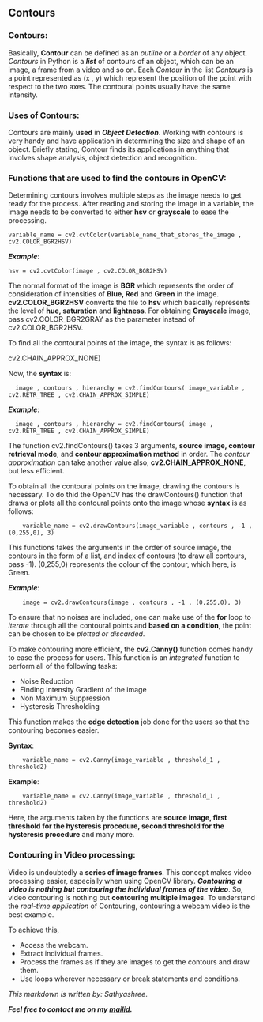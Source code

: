 ## Contours

### Contours:

Basically, **Contour** can be defined as an *outline* or a *border* of any object. *Contours* in Python is a ***list*** of contours of an object, which can be an image, a frame from a video and so on. Each *Contour* in the list *Contours* is a point represented as (x , y) which represent the position of the point with respect to the two axes. The contoural points usually have the same intensity.

### Uses of Contours:

Contours are mainly **used** in ***Object Detection***. Working with contours is very handy and have application in determining the size and shape of an object. Briefly stating, Contour finds its applications in anything that involves shape analysis, object detection and recognition. 

### Functions that are used to find the contours in OpenCV:

Determining contours involves multiple steps as the image needs to get ready for the process. After reading and storing the image in a variable, the image needs to be converted to either **hsv** or **grayscale** to ease the processing.

    variable_name = cv2.cvtColor(variable_name_that_stores_the_image , cv2.COLOR_BGR2HSV)
    
***Example***:

    hsv = cv2.cvtColor(image , cv2.COLOR_BGR2HSV)
    
  The normal format of the image is **BGR** which represents the order of consideration of intensities of **Blue, Red** and **Green** in the image. **cv2.COLOR_BGR2HSV** converts the file to **hsv** which basically represents the level of **hue, saturation** and **lightness**. For obtaining **Grayscale** image, pass cv2.COLOR_BGR2GRAY as the parameter instead of cv2.COLOR_BGR2HSV.
  
  To find all the contoural points of the image, the syntax is as follows: 
  
  cv2.CHAIN_APPROX_NONE)
      
  Now, the **syntax** is:
  
      image , contours , hierarchy = cv2.findContours( image_variable , cv2.RETR_TREE , cv2.CHAIN_APPROX_SIMPLE)
      
  ***Example***:
  
      image , contours , hierarchy = cv2.findContours( image , cv2.RETR_TREE , cv2.CHAIN_APPROX_SIMPLE)
      
  The function cv2.findContours() takes 3 arguments, **source image, contour retrieval mode**, and **contour approximation method** in order. The *contour approximation* can take another value also, **cv2.CHAIN_APPROX_NONE**, but less efficient. 
  
  To obtain all the contoural points on the image, drawing the contours is necessary. To do thid the OpenCV has the drawContours() function that draws or plots all the contoural points onto the image whose **syntax** is as follows:
  
        variable_name = cv2.drawContours(image_variable , contours , -1 , (0,255,0), 3)
        
 This functions takes the arguments in the order of source image, the contours in the form of a list, and index of contours (to draw all contours, pass -1). (0,255,0) represents the colour of the contour, which here, is Green.
  
  ***Example***:
  
        image = cv2.drawContours(image , contours , -1 , (0,255,0), 3)
        
 To ensure that no noises are included, one can make use of the **for** loop to *iterate* through all the contoural points and **based on a condition**, the point can be chosen to be *plotted or discarded*.
 
 To make contouring more efficient, the **cv2.Canny()** function comes handy to ease the process for users. This function is an *integrated* function to perform all of the following tasks:
 
 - Noise Reduction
 - Finding Intensity Gradient of the image
 - Non Maximum Suppression
 - Hysteresis Thresholding
 
 This function makes the **edge detection** job done for the users so that the contouring becomes easier.
 
 **Syntax**:
 
        variable_name = cv2.Canny(image_variable , threshold_1 , threshold2) 
        
 **Example**:
 
        variable_name = cv2.Canny(image_variable , threshold_1 , threshold2) 
 
 Here, the arguments taken by the functions are **source image, first threshold for the hysteresis procedure, second threshold for the hysteresis procedure** and many more.
 
### Contouring in Video processing:

Video is undoubtedly a **series of image frames**. This concept makes video processing easier, especially when using OpenCV library. ***Contouring a video is nothing but contouring the individual frames of the video***. So, video contouring is nothing but **contouring multiple images**. To understand the *real-time application* of Contouring, contouring a webcam video is the best example.

To achieve this, 

- Access the webcam.
- Extract individual frames.
- Process the frames as if they are images to get the contours and draw them.
- Use loops wherever necessary or break statements and conditions.

*This markdown is written by: Sathyashree*. 

***Feel free to contact me on my [mailid](ksathyanrao@gmail.com).***
